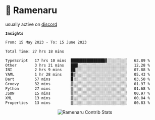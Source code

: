 # 🍜 Ramenaru

usually active on <a href="https://discordapp.com/users/503291004200157185">discord</a> 

**`Insights`**

<!--START_SECTION:waka-->

```txt
From: 15 May 2023 - To: 15 June 2023

Total Time: 27 hrs 18 mins

TypeScript   17 hrs 10 mins  ███████████████▓░░░░░░░░░   62.89 %
Other        3 hrs 21 mins   ███░░░░░░░░░░░░░░░░░░░░░░   12.28 %
INI          2 hrs 9 mins    ██░░░░░░░░░░░░░░░░░░░░░░░   07.88 %
YAML         1 hr 28 mins    █▒░░░░░░░░░░░░░░░░░░░░░░░   05.43 %
Dart         57 mins         █░░░░░░░░░░░░░░░░░░░░░░░░   03.50 %
Groovy       32 mins         ▒░░░░░░░░░░░░░░░░░░░░░░░░   01.97 %
Python       27 mins         ▒░░░░░░░░░░░░░░░░░░░░░░░░   01.68 %
JSON         15 mins         ▒░░░░░░░░░░░░░░░░░░░░░░░░   00.97 %
XML          13 mins         ▒░░░░░░░░░░░░░░░░░░░░░░░░   00.84 %
Properties   13 mins         ▒░░░░░░░░░░░░░░░░░░░░░░░░   00.83 %
```

<!--END_SECTION:waka-->

<div style="text-align: center;">
   <img align="center" src="https://github-readme-streak-stats.herokuapp.com/?user=Ramenaru&theme=dark&card_width=520" alt="Ramenaru Contrib Stats" />
</div>



